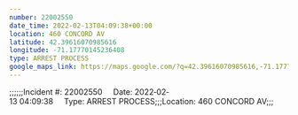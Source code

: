 ```yaml
---
number: 22002550
date_time: 2022-02-13T04:09:38+00:00
location: 460 CONCORD AV
latitude: 42.39616070985616
longitude: -71.17770145236408
type: ARREST PROCESS
google_maps_link: https://maps.google.com/?q=42.39616070985616,-71.17770145236408
---
```


;;;;;;Incident #: 22002550     Date: 2022‐02‐13 04:09:38     Type: ARREST PROCESS;;;Location: 460 CONCORD AV;;;

